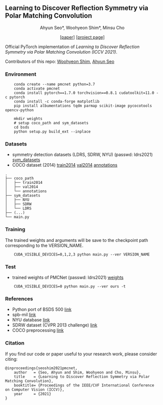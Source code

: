 ## Learning to Discover Reflection Symmetry via Polar Matching Convolution
<p align="center">
Ahyun Seo*, Woohyeon Shim*, Minsu Cho
</p>

<p align="center">
    <a href="https://arxiv.org/abs/2108.12952">[paper]</a>
    <a href="http://cvlab.postech.ac.kr/research/PMCNet">[project page]</a>
</p>

<!-- [[paper]](https://arxiv.org/abs/2108.12952) [[project page]](http://cvlab.postech.ac.kr/research/PMCNet/) -->

Official PyTorch implementation of *Learning to Discover Reflection Symmetry via Polar Matching Convolution (ICCV 2021)*.

Contributors of this repo: [Woohyeon Shim](https://github.com/shim94kr), [Ahyun Seo](https://github.com/ahyunSeo)

### Environment
```
    conda create --name pmcnet python=3.7
    conda activate pmcnet
    conda install pytorch==1.7.0 torchvision==0.8.1 cudatoolkit=11.0 -c pytorch
    conda install -c conda-forge matplotlib
    pip install albumentations tqdm parmap scikit-image pycocotools opencv-python
    
    mkdir weights
    # setup coco_path and sym_datasets
    cd bsds
    python setup.py build_ext --inplace

```

### Datasets
- symmetry detection datasets (LDRS, SDRW, NYU) (passwd: ldrs2021)
[sym_datasets](http://shorturl.at/jmsE0)
- COCO dataset (2014)
[train2014](http://images.cocodataset.org/zips/train2014.zip)
[val2014](http://images.cocodataset.org/zips/val2014.zip)
[annotations](http://images.cocodataset.org/annotations/annotations_trainval2014.zip)

```
.
├── coco_path
│   ├── train2014
│   ├── val2014
│   └── annotations
├── sym_datasets
│   ├── NYU
│   ├── SDRW
│   └── LDRS
├── (...) 
└── main.py
```

### Training
The trained weights and arguments will be save to the checkpoint path corresponding to the VERSION_NAME.

```
    CUDA_VISIBLE_DEVICES=0,1,2,3 python main.py --ver VERSION_NAME 
```

### Test
- trained weights of PMCNet (passwd: ldrs2021)
[weights](http://shorturl.at/wxBN3) 

```
    CUDA_VISIBLE_DEVICES=0 python main.py --ver ours -t
```

### References

- Python port of BSDS 500 [link](https://github.com/Britefury/py-bsds500)
- spb-mil [link](https://github.com/tsogkas/spb-mil)
- NYU database [link](https://symmetry.cs.nyu.edu/)
- SDRW dataset (CVPR 2013 challenge) [link](http://vision.cse.psu.edu/research/symComp13/index.shtml)
- COCO preprocessing [link](https://github.com/Tramac/awesome-semantic-segmentation-pytorch/blob/master/core/data/dataloader/mscoco.py)



### Citation
If you find our code or paper useful to your research work, please consider citing:
```
@inproceedings{seoshim2021pmcnet,
    author   = {Seo, Ahyun and Shim, Woohyeon and Cho, Minsu},
    title    = {Learning to Discover Reflection Symmetry via Polar Matching Convolution},
    booktitle= {Proceedings of the IEEE/CVF International Conference on Computer Vision (ICCV)},
    year     = {2021}
}
```
